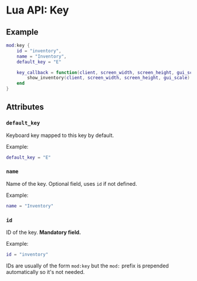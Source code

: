 # Lua API: Key

## Example

```lua
mod:key {
	id = "inventory",
	name = "Inventory",
	default_key = "E"

	key_callback = function(client, screen_width, screen_height, gui_scale)
		show_inventory(client, screen_width, screen_height, gui_scale)
	end
}
```

## Attributes

### `default_key`

Keyboard key mapped to this key by default.

Example:
```lua
default_key = "E"
```

### `name`

Name of the key. Optional field, uses `id` if not defined.

Example:
```lua
name = "Inventory"
```

### `id`

ID of the key. **Mandatory field.**

Example:
```lua
id = "inventory"
```

IDs are usually of the form `mod:key` but the `mod:` prefix is prepended automatically so it's not needed.

